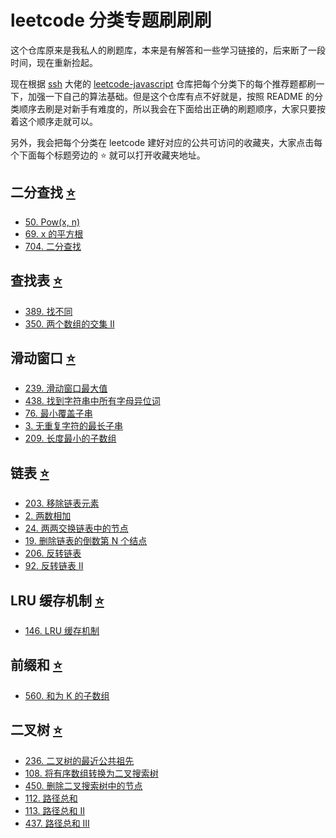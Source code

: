 # leetcode 分类专题刷刷刷

这个仓库原来是我私人的刷题库，本来是有解答和一些学习链接的，后来断了一段时间，现在重新捡起。

现在根据 [ssh](https://github.com/sl1673495) 大佬的 [leetcode-javascript](https://github.com/sl1673495/leetcode-javascript) 仓库把每个分类下的每个推荐题都刷一下，加强一下自己的算法基础。但是这个仓库有点不好就是，按照 README 的分类顺序去刷是对新手有难度的，所以我会在下面给出正确的刷题顺序，大家只要按着这个顺序走就可以。

另外，我会把每个分类在 leetcode 建好对应的公共可访问的收藏夹，大家点击每个下面每个标题旁边的 ⭐️ 就可以打开收藏夹地址。

## 二分查找 [⭐️](https://leetcode-cn.com/problem-list/eX9fB8Ea)

- [50. Pow(x, n)](https://leetcode-cn.com/problems/powx-n/)
- [69. x 的平方根](https://leetcode-cn.com/problems/sqrtx/)
- [704. 二分查找](https://leetcode-cn.com/problems/binary-search/)

## 查找表 [⭐️](https://leetcode-cn.com/problem-list/KYFPLOXw)

- [389. 找不同](https://leetcode-cn.com/problems/find-the-difference/)
- [350. 两个数组的交集 II](https://leetcode-cn.com/problems/intersection-of-two-arrays-ii/)

## 滑动窗口 [⭐️](https://leetcode-cn.com/problem-list/SELtXHM4)

- [239. 滑动窗口最大值](https://leetcode-cn.com/problems/sliding-window-maximum/)
- [438. 找到字符串中所有字母异位词](https://leetcode-cn.com/problems/find-all-anagrams-in-a-string/)
- [76. 最小覆盖子串](https://leetcode-cn.com/problems/minimum-window-substring/)
- [3. 无重复字符的最长子串](https://leetcode-cn.com/problems/longest-substring-without-repeating-characters/)
- [209. 长度最小的子数组](https://leetcode-cn.com/problems/minimum-size-subarray-sum/)

## 链表 [⭐️](https://leetcode-cn.com/problem-list/y3PLlGWQ)

- [203. 移除链表元素](https://leetcode-cn.com/problems/remove-linked-list-elements/)
- [2. 两数相加](https://leetcode-cn.com/problems/add-two-numbers/)
- [24. 两两交换链表中的节点](https://leetcode-cn.com/problems/swap-nodes-in-pairs/)
- [19. 删除链表的倒数第 N 个结点](https://leetcode-cn.com/problems/remove-nth-node-from-end-of-list/)
- [206. 反转链表](https://leetcode-cn.com/problems/reverse-linked-list/)
- [92. 反转链表 II](https://leetcode-cn.com/problems/reverse-linked-list-ii/)

## LRU 缓存机制 [⭐️](https://leetcode-cn.com/problem-list/97TDHRRC)

- [146. LRU 缓存机制](https://leetcode-cn.com/problems/lru-cache/)

## 前缀和 [⭐️](https://leetcode-cn.com/problem-list/kNTVZps1)

- [560. 和为 K 的子数组](https://leetcode-cn.com/problems/subarray-sum-equals-k/)

## 二叉树 [⭐️](https://leetcode-cn.com/problem-list/nSzezqrS)

- [236. 二叉树的最近公共祖先](https://leetcode-cn.com/problems/lowest-common-ancestor-of-a-binary-tree/)
- [108. 将有序数组转换为二叉搜索树](https://leetcode-cn.com/problems/convert-sorted-array-to-binary-search-tree/)
- [450. 删除二叉搜索树中的节点](https://leetcode-cn.com/problems/delete-node-in-a-bst/)
- [112. 路径总和](https://leetcode-cn.com/problems/path-sum/)
- [113. 路径总和 II](https://leetcode-cn.com/problems/path-sum-ii/)
- [437. 路径总和 III](https://leetcode-cn.com/problems/path-sum-iii/)
